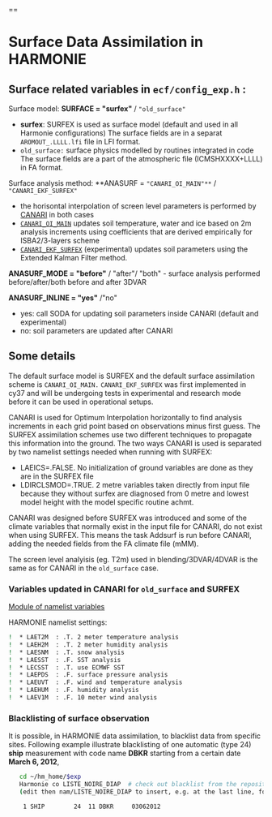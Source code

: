 
==
# Surface Data Assimilation in HARMONIE

## Surface related variables in `ecf/config_exp.h` :


Surface model: **SURFACE = "surfex"** / `"old_surface"`
* **surfex**: SURFEX is used as surface model (default and used in all Harmonie configurations)
  The surface fields are in a separat `AROMOUT_.LLLL.lfi` file in LFI format. 
* `old_surface:` surface physics modelled by routines integrated in code
  The surface fields are a part of the atmospheric file (ICMSHXXXX+LLLL) in FA format.


Surface analysis method: **ANASURF = `"CANARI_OI_MAIN"**` / `"CANARI_EKF_SURFEX"`
* the horisontal interpolation of screen level parameters is performed by [CANARI](HarmonieSystemDocumentation/Analysis/CANARI) in both cases
* [`CANARI_OI_MAIN`](HarmonieSystemDocumentation/Analysis/CANARI_OI_MAIN) updates soil temperature, water and ice based on 2m analysis increments using coefficients that are derived empirically for ISBA2/3-layers scheme
* [`CANARI_EKF_SURFEX`](HarmonieSystemDocumentation/Analysis/CANARI_EKF_SURFEX) (experimental) updates soil parameters using the Extended Kalman Filter method.


**ANASURF_MODE = "before"** / "after"/ "both" - surface analysis performed before/after/both before and after 3DVAR

**ANASURF_INLINE = "yes"** /"no"
* yes: call SODA for updating soil parameters inside CANARI (default and experimental)
* no: soil parameters are updated after CANARI


## Some details

The default surface model is SURFEX and the default surface assimilation scheme is `CANARI_OI_MAIN.` `CANARI_EKF_SURFEX` was first implemented in cy37 and will be undergoing tests in experimental and research mode before it can be used in operational setups.

CANARI is used for Optimum Interpolation horizontally to find analysis increments in each grid point based on observations minus first guess. The SURFEX assimilation schemes use two different techniques to propagate this information into the ground. The two ways CANARI is used is separated by two namelist settings needed when running with SURFEX:

* LAEICS=.FALSE.
 No initialization of ground variables are done as they are in the SURFEX file
* LDIRCLSMOD=.TRUE.
 2 metre variables taken directly from input file because they without surfex are diagnosed from 0 metre and lowest model height with the model specific routine achmt.

CANARI was designed before SURFEX was introduced and some of the climate variables that normally exist in the input file for CANARI, do not exist when using SURFEX. This means the task Addsurf is run before CANARI, adding the needed fields from the FA climate file (mMM).

The screen level analyisis (eg. T2m) used in blending/3DVAR/4DVAR is the same as for CANARI in the `old_surface` case.

### Variables updated in CANARI for `old_surface` and SURFEX

[Module of namelist variables](Harmonie/src/arpifs/module/qactex.F90?rev=release-43h2.beta.3)

HARMONIE namelist settings:
```bash
!  * LAET2M  : .T. 2 meter temperature analysis
!  * LAEH2M  : .T. 2 meter humidity analysis
!  * LAESNM  : .T. snow analysis
!  * LAESST  : .F. SST analysis
!  * LECSST  : .T. use ECMWF SST
!  * LAEPDS  : .F. surface pressure analysis
!  * LAEUVT  : .F. wind and temperature analysis
!  * LAEHUM  : .F. humidity analysis
!  * LAEV1M  : .F. 10 meter wind analysis
```

### Blacklisting of surface observation

It is possible, in HARMONIE data assimilation, to blacklist data from specific sites. Following example illustrate blacklisting of one automatic (type 24) **ship** measurement with code name **DBKR** starting from a certain date **March 6, 2012**,

```bash
   cd ~/hm_home/$exp
   Harmonie co LISTE_NOIRE_DIAP  # check out blacklist from the repository, e.g., source:Harmonie/nam/LISTE_NOIRE_DIAP
   (edit then nam/LISTE_NOIRE_DIAP to insert, e.g. at the last line, following

    1 SHIP        24  11 DBKR     03062012

```





